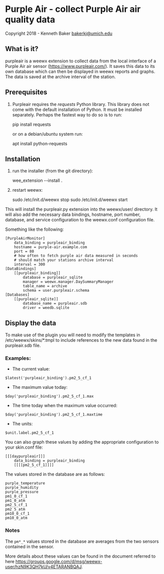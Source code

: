# Purple Air - collect Purple Air air quality data

Copyright 2018 - Kenneth Baker <bakerkj@umich.edu>

## What is it?
purpleair is a weewx extension to collect data from the local
interface of a Purple Air air sensor
(<https://www.purpleair.com/>). It saves this data to its own database
which can then be displayed in weewx reports and graphs.  The data is
saved at the archive interval of the station.

## Prerequisites

1) Purpleair requires the _requests_ Python library. This library does not
   come with the default installation of Python. It must be installed
   separately. Perhaps the fastest way to do so is to run:

    pip install requests

    or on a debian/ubuntu system run:

    apt install python-requests

## Installation

1) run the installer (from the git directory):

    wee_extension --install . 

2) restart weewx:

    sudo /etc/init.d/weewx stop
    sudo /etc/init.d/weewx start

This will install the purpleair.py extension into the weewx/user/
directory.  It will also add the necessary data bindings, hostname,
port number, database, and service configuration to the weewx.conf
configuration file.

Something like the following:

    [PurpleAirMonitor]
        data_binding = purpleair_binding
        hostname = purple-air.example.com
        port = 80
        # how often to fetch purple air data measured in seconds
        # should match your stations archive interval
        interval = 300
    [DataBindings]
        [[purpleair_binding]]
            database = purpleair_sqlite
            manager = weewx.manager.DaySummaryManager
            table_name = archive
            schema = user.purpleair.schema
    [Databases]
        [[purpleair_sqlite]]
            database_name = purpleair.sdb
            driver = weedb.sqlite

## Display the data

To make use of the plugin you will need to modify the templates in
/etc/weewx/skins/*.tmpl to include references to the new data found in
the purpleair.sdb file.

### Examples:
* The current value:

```$latest('purpleair_binding').pm2_5_cf_1```
    
* The maximum value today:

```$day('purpleair_binding').pm2_5_cf_1.max```

* The time today when the maximum value occurred:

```$day('purpleair_binding').pm2_5_cf_1.maxtime```

* The units:

```$unit.label.pm2_5_cf_1```

You can also graph these values by adding the appropriate
configuration to your skin.conf file:

    [[[daypurpleair]]]
        data_binding = purpleair_binding
        [[[[pm2_5_cf_1]]]]

The values stored in the database are as follows:

```
purple_temperature
purple_humidity
purple_pressure
pm1_0_cf_1
pm1_0_atm
pm2_5_cf_1
pm2_5_atm
pm10_0_cf_1
pm10_0_atm
```

### Notes

The `pm*_*` values stored in the database are averages from the two
sensors contained in the sensor.

More details about these values can be found in the document referred
to here <https://groups.google.com/d/msg/weewx-user/hzN9K3QH7kU/v4ETARANBQAJ>.
  
